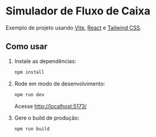 # Simulador de Fluxo de Caixa

Exemplo de projeto usando [Vite](https://vitejs.dev/), [React](https://reactjs.org/) e [Tailwind CSS](https://tailwindcss.com/).

## Como usar

1. Instale as dependências:
   ```bash
   npm install
   ```

2. Rode em modo de desenvolvimento:
   ```bash
   npm run dev
   ```

   Acesse [http://localhost:5173/](http://localhost:5173/)

3. Gere o build de produção:
   ```bash
   npm run build
   ```
